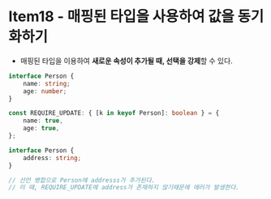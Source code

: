 # Item18 - 매핑된 타입을 사용하여 값을 동기화하기

- 매핑된 타입을 이용하여 **새로운 속성이 추가될 때, 선택을 강제**할 수 있다.

```typescript
interface Person {
    name: string;
    age: number;
}

const REQUIRE_UPDATE: { [k in keyof Person]: boolean } = {
    name: true,
    age: true,
};

interface Person {
    address: string;
}

// 선언 병합으로 Person에 addresss가 추가된다.
// 이 때, REQUIRE_UPDATE에 address가 존재하지 않기때문에 에러가 발생한다.
```